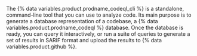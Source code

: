The {% data variables.product.prodname_codeql_cli %} is a standalone, command-line tool that you can use to analyze code. Its main purpose is to generate a database representation of a codebase, a {% data variables.product.prodname_codeql %} database. Once the database is ready, you can query it interactively, or run a suite of queries to generate a set of results in SARIF format and upload the results to {% data variables.product.github %}.
